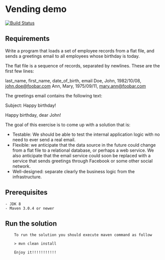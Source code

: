 # Vending demo

[![Build Status](https://travis-ci.org/jproyo/grettings-dojo.svg?branch=master)](https://travis-ci.org/jproyo/grettings-dojo.svg?branch=master)

## Requirements

Write a program that loads a set of employee records from a flat file, and sends a greetings email to all employees whose birthday is today.

The flat file is a sequence of records, separated by newlines. These are the first few lines:

last_name, first_name, date_of_birth, email
Doe, John, 1982/10/08, john.doe@foobar.com
Ann, Mary, 1975/09/11, mary.ann@foobar.com

The greetings email contains the following text:

Subject: Happy birthday!

Happy birthday, dear John!

The goal of this exercise is to come up with a solution that is:

- Testable: We should be able to test the internal application logic with no need to ever send a real email.
- Flexible: we anticipate that the data source in the future could change from a flat file to a relational database, or perhaps a web service. We also anticipate that the email service could soon be replaced with a service that sends greetings through Facebook or some other social network.
- Well-designed: separate clearly the business logic from the infrastructure.


## Prerequisites
    - JDK 8
    - Maven 3.0.4 or newer


## Run the solution

        To run the solution you should execute maven command as follow

        > mvn clean install

        Enjoy it!!!!!!!!!!!
